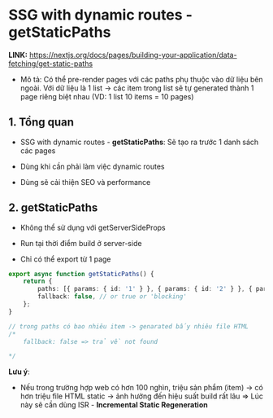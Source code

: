 # SSG with dynamic routes - **getStaticPaths**

**LINK:** https://nextjs.org/docs/pages/building-your-application/data-fetching/get-static-paths

-   Mô tả: Có thể pre-render pages với các paths phụ thuộc vào dữ liệu bên ngoài. Với dữ liệu là 1 list -> các item trong list sẽ tự generated thành 1 page riêng biệt nhau (VD: 1 list 10 items = 10 pages)

## 1. Tổng quan

-   SSG with dynamic routes - **getStaticPaths**: Sẽ tạo ra trước 1 danh sách các pages

-   Dùng khi cần phải làm việc dynamic routes

-   Dùng sẽ cải thiện SEO và performance

## 2. getStaticPaths

-   Không thể sử dụng với getServerSideProps

-   Run tại thời điểm build ở server-side

-   Chỉ có thể export từ 1 page

```ts
export async function getStaticPaths() {
    return {
        paths: [{ params: { id: '1' } }, { params: { id: '2' } }, { params: { id: '3' } }],
        fallback: false, // or true or 'blocking'
    };
}

// trong paths có bao nhiêu item -> genarated bấy nhiêu file HTML
/*
    fallback: false => trả về not found

*/
```

**Lưu ý**:

-   Nếu trong trường hợp web có hơn 100 nghìn, triệu sản phẩm (item) -> có hơn triệu file HTML static -> ảnh hưởng đến hiệu suất build rất lâu
    => Lúc này sẽ cần dùng ISR - **Incremental Static Regeneration**
